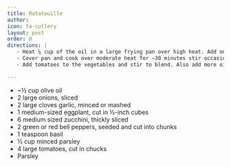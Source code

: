 ```yaml
---
title: Ratatouille
author:
icon: fa-cutlery
layout: post
order: 8
directions: |
   - Heat ¼ cup of the oil in a large frying pan over high heat. Add onions and garlic and cook, stirring, until onions are soft but not browned. Stir in the eggplant, zucchini, peppers, 2 teaspoons salt, basil, and minced parsley; add a little of the oil as needed to keep vegetables from sticking.
   - Cover pan and cook over moderate heat for ~30 minutes stir occasionally, using a large spatula and turning the vegetables to help preserve their shape. If mixture becomes quite soupy, remove cover.
   - Add tomatoes to the vegetables and stir to blend. Also add more oil if vegetables are sticking. Cover and cook over moderate heat for 15 minutes; stir occasionally. Again if mixture becomes soupy, remove cover. Ratatouille should have a little free liquid, but still be of a good spoon-and-serve consistency. Add more salt if required. Serve hot, chilled, at room temperature, or reheated. Garnish with parsley and tomato. Serves 8 to 10.

---
```


<ul>
	<li>~½ cup olive oil</li>
	<li>2 large onions, sliced</li>
	<li>2 large cloves garlic, minced or mashed</li>
	<li>1 medium-sized eggplant, cut in ½-inch cubes</li>
	<li>6 medium sized zucchini, thickly sliced</li>
	<li>2 green or red bell peppers, seeded and cut into chunks</li>
	<li>1 teaspoon basil</li>
	<li>½ cup minced parsley</li>
	<li>4 large tomatoes, cut in chucks</li>
	<li>Parsley</li>
</ul>